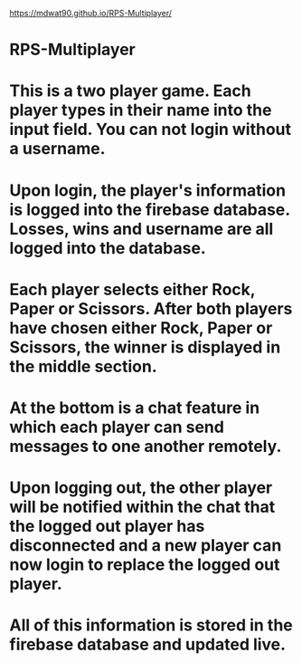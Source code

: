 https://mdwat90.github.io/RPS-Multiplayer/

# RPS-Multiplayer

# This is a two player game. Each player types in their name into the input field. You can not login without a username. 

# Upon login, the player's information is logged into the firebase database. Losses, wins and username are all logged into the database.

# Each player selects either Rock, Paper or Scissors. After both players have chosen either Rock, Paper or Scissors, the winner is displayed in the middle section.

# At the bottom is a chat feature in which each player can send messages to one another remotely.

# Upon logging out, the other player will be notified within the chat that the logged out player has disconnected and a new player can now login to replace the logged out player.

# All of this information is stored in the firebase database and updated live.
